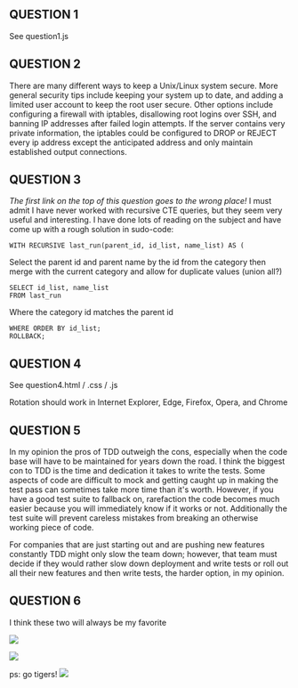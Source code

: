 ## QUESTION 1 
See question1.js


## QUESTION 2 
There are many different ways to keep a Unix/Linux system secure. More general security tips include keeping your system up to date, and adding a limited user account to keep the root user secure. Other options include configuring a firewall with iptables, disallowing root logins over SSH, and banning IP addresses after failed login attempts. If the server contains very private information, the iptables could be configured to DROP or REJECT every ip address except the anticipated address and only maintain established output connections. 

## QUESTION 3
*The first link on the top of this question goes to the wrong place!*
I must admit I have never worked with recursive CTE queries, but they seem very useful and interesting. I have done lots of reading on the subject and have come up with a rough solution in sudo-code: 

```
WITH RECURSIVE last_run(parent_id, id_list, name_list) AS (
```
Select the parent id and parent name by the id from the category then merge with the current category and allow for duplicate values (union all?)
```
SELECT id_list, name_list
FROM last_run
```
Where the category id matches the parent id
```
WHERE ORDER BY id_list;
ROLLBACK;
```

## QUESTION 4
See question4.html / .css / .js


Rotation should work in Internet Explorer, Edge, Firefox, Opera, and Chrome


## QUESTION 5
In my opinion the pros of TDD outweigh the cons, especially when the code base will have to be maintained for years down the road. I think the biggest con to TDD is the time and dedication it takes to write the tests. Some aspects of code are difficult to mock and getting caught up in making the test pass can sometimes take more time than it's worth. However, if you have a good test suite to fallback on, rarefaction the code becomes much easier because you will immediately know if it works or not. Additionally the test suite will prevent careless mistakes from breaking an otherwise working piece of code.

For companies that are just starting out and are pushing new features constantly TDD might only slow the team down; however, that team must decide if they would rather slow down deployment and write tests or roll out all their new features and then write tests, the harder option, in my opinion.

## QUESTION 6
I think these two will always be my favorite


![](https://imgs.xkcd.com/comics/wisdom_of_the_ancients.png)

![](https://imgs.xkcd.com/comics/standards.png)

ps: go tigers! ![](https://secure.touchnet.com/C21519_ustores/web/uploaded_images/mall/TU_New_Logo.jpg)